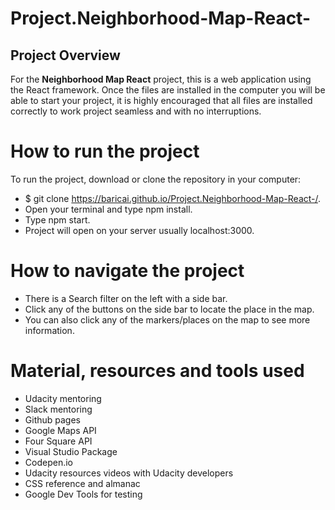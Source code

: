 # Project.Neighborhood-Map-React-


## Project Overview

For the **Neighborhood Map React** project, this is a web application using the React framework. Once the files are installed in the computer you will be able to start your project, it is highly encouraged that all files are installed correctly to work project seamless and with no interruptions.


# How to run the project

To run the project, download or clone the repository in your computer:

- $ git clone https://baricai.github.io/Project.Neighborhood-Map-React-/.
- Open your terminal and type npm install.
- Type npm start.
- Project will open on your server usually localhost:3000.

# How to navigate the project
- There is a Search filter on the left with a side bar.
- Click any of the buttons on the side bar to locate the place in the map.
- You can also click any of the markers/places on the map to see more information.

# Material, resources and tools used
- Udacity mentoring
- Slack mentoring
- Github pages
- Google Maps API
- Four Square API
- Visual Studio Package
- Codepen.io
- Udacity resources videos with Udacity developers 
- CSS reference and almanac
- Google Dev Tools for testing
